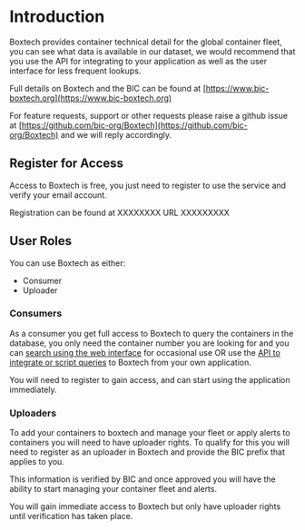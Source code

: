 # Introduction

Boxtech provides container technical detail for the global container fleet, you can see what data is available in our dataset, we would recommend that you use the API for integrating to your application as well as the user interface for less frequent lookups.

Full details on Boxtech and the BIC can be found at [https://www.bic-boxtech.org](https://www.bic-boxtech.org)

For feature requests, support or other requests please raise a github issue at [https://github.com/bic-org/Boxtech](https://github.com/bic-org/Boxtech) and we will reply accordingly.

## Register for Access 

Access to Boxtech is free, you just need to register to use the service and verify your email account.

Registration can be found at XXXXXXXX URL XXXXXXXXX

## User Roles

You can use Boxtech as either: 

* Consumer 
* Uploader

### Consumers 

As a consumer you get full access to Boxtech to query the containers in the database, you only need the container number you are looking for and you can [search using the web interface](web/search-boxtech.md) for occasional use OR use the [API to integrate or script queries](api/api-documentation.md) to Boxtech from your own application.

You will need to register to gain access, and can start using the application immediately.

### Uploaders

To add your containers to boxtech and manage your fleet or apply alerts to containers you will need to have uploader rights.  To qualify for this you will need to register as an uploader in Boxtech and provide the BIC prefix that applies to you.

This information is verified by BIC and once approved you will have the ability to start managing your container fleet and alerts.  

You will gain immediate access to Boxtech but only have uploader rights until verification has taken place.

